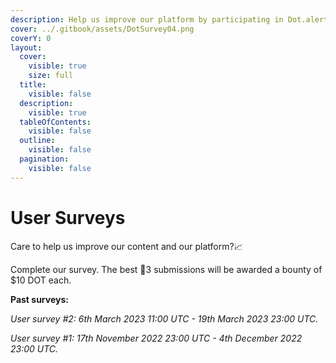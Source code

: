 ```yaml
---
description: Help us improve our platform by participating in Dot.alert() surveys.
cover: ../.gitbook/assets/DotSurvey04.png
coverY: 0
layout:
  cover:
    visible: true
    size: full
  title:
    visible: false
  description:
    visible: true
  tableOfContents:
    visible: false
  outline:
    visible: false
  pagination:
    visible: false
---
```


# User Surveys

Care to help us improve our content and our platform?📈

Complete our survey. The best 🥉3 submissions will be awarded a bounty of $10 DOT each.



**Past surveys:**

_User survey #2: 6th March 2023 11:00 UTC -  19th March 2023 23:00 UTC._

_User survey #1: 17th November 2022 23:00 UTC -  4th December 2022 23:00 UTC._

